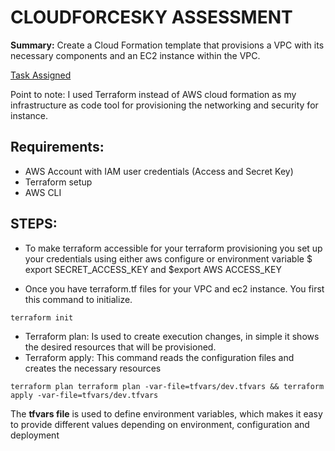 # CLOUDFORCESKY ASSESSMENT

__Summary:__
Create a Cloud Formation template that provisions a VPC with its necessary components and an EC2 instance within the VPC.

[Task Assigned](https://docs.google.com/forms/d/e/1FAIpQLSdtC3Hg_RWzavUS2Brhv7uUL64VauHYIk4G7YvPZjLcOW837Q/viewform?fbzx=2260655253816446607)

Point to note: I used Terraform instead of AWS cloud formation as my infrastructure as code tool for provisioning the networking and security for instance.


## Requirements:
- AWS Account with IAM user credentials (Access and Secret Key)
- Terraform setup
- AWS CLI

## STEPS:

- To make terraform accessible for your terraform provisioning you set up your credentials using either aws configure or environment variable  $ export SECRET_ACCESS_KEY and  $export AWS ACCESS_KEY 

- Once you have terraform.tf files for your VPC and ec2 instance. You first this command to initialize.
```
terraform init
```
- Terraform plan: Is used to create execution changes, in simple it shows the desired resources that will be provisioned.
- Terraform apply: This command reads the configuration files and creates the necessary resources
```
terraform plan terraform plan -var-file=tfvars/dev.tfvars && terraform apply -var-file=tfvars/dev.tfvars
```

The __tfvars file__ is used to define environment variables, which makes it easy to provide different values depending on environment, configuration and deployment
